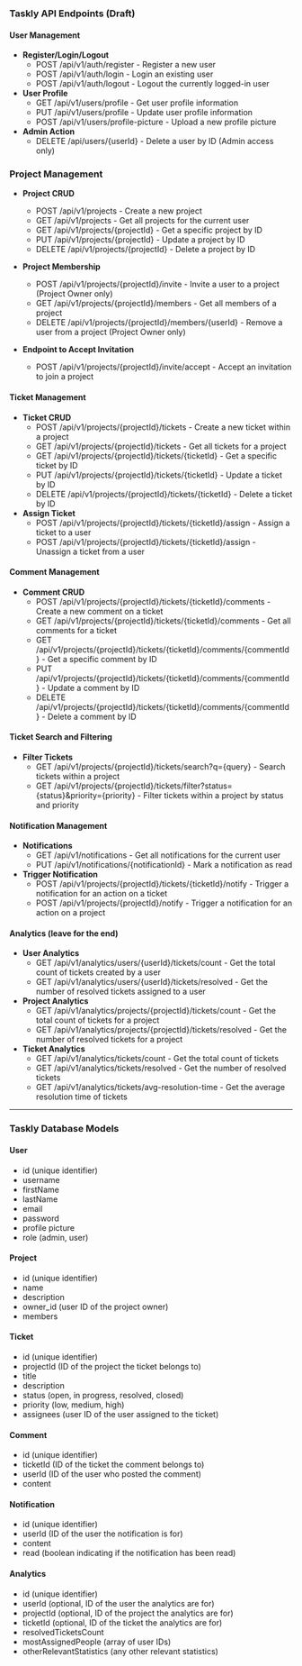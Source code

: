 ### Taskly API Endpoints (Draft)

#### User Management

- **Register/Login/Logout**
  - POST /api/v1/auth/register - Register a new user
  - POST /api/v1/auth/login - Login an existing user
  - POST /api/v1/auth/logout - Logout the currently logged-in user
- **User Profile**
  - GET /api/v1/users/profile - Get user profile information
  - PUT /api/v1/users/profile - Update user profile information
  - POST /api/v1/users/profile-picture - Upload a new profile picture
- **Admin Action**
  - DELETE /api/users/{userId} - Delete a user by ID (Admin access only)

### Project Management

- **Project CRUD**

  - POST /api/v1/projects - Create a new project
  - GET /api/v1/projects - Get all projects for the current user
  - GET /api/v1/projects/{projectId} - Get a specific project by ID
  - PUT /api/v1/projects/{projectId} - Update a project by ID
  - DELETE /api/v1/projects/{projectId} - Delete a project by ID

- **Project Membership**

  - POST /api/v1/projects/{projectId}/invite - Invite a user to a project (Project Owner only)
  - GET /api/v1/projects/{projectId}/members - Get all members of a project
  - DELETE /api/v1/projects/{projectId}/members/{userId} - Remove a user from a project (Project Owner only)

- **Endpoint to Accept Invitation**
  - POST /api/v1/projects/{projectId}/invite/accept - Accept an invitation to join a project

#### Ticket Management

- **Ticket CRUD**
  - POST /api/v1/projects/{projectId}/tickets - Create a new ticket within a project
  - GET /api/v1/projects/{projectId}/tickets - Get all tickets for a project
  - GET /api/v1/projects/{projectId}/tickets/{ticketId} - Get a specific ticket by ID
  - PUT /api/v1/projects/{projectId}/tickets/{ticketId} - Update a ticket by ID
  - DELETE /api/v1/projects/{projectId}/tickets/{ticketId} - Delete a ticket by ID
- **Assign Ticket**
  - POST /api/v1/projects/{projectId}/tickets/{ticketId}/assign - Assign a ticket to a user
  - POST /api/v1/projects/{projectId}/tickets/{ticketId}/assign - Unassign a ticket from a user

#### Comment Management

- **Comment CRUD**
  - POST /api/v1/projects/{projectId}/tickets/{ticketId}/comments - Create a new comment on a ticket
  - GET /api/v1/projects/{projectId}/tickets/{ticketId}/comments - Get all comments for a ticket
  - GET /api/v1/projects/{projectId}/tickets/{ticketId}/comments/{commentId} - Get a specific comment by ID
  - PUT /api/v1/projects/{projectId}/tickets/{ticketId}/comments/{commentId} - Update a comment by ID
  - DELETE /api/v1/projects/{projectId}/tickets/{ticketId}/comments/{commentId} - Delete a comment by ID

#### Ticket Search and Filtering

- **Filter Tickets**
  - GET /api/v1/projects/{projectId}/tickets/search?q={query} - Search tickets within a project
  - GET /api/v1/projects/{projectId}/tickets/filter?status={status}&priority={priority} - Filter tickets within a project by status and priority

#### Notification Management

- **Notifications**
  - GET /api/v1/notifications - Get all notifications for the current user
  - PUT /api/v1/notifications/{notificationId} - Mark a notification as read
- **Trigger Notification**
  - POST /api/v1/projects/{projectId}/tickets/{ticketId}/notify - Trigger a notification for an action on a ticket
  - POST /api/v1/projects/{projectId}/notify - Trigger a notification for an action on a project

#### Analytics (leave for the end)

- **User Analytics**
  - GET /api/v1/analytics/users/{userId}/tickets/count - Get the total count of tickets created by a user
  - GET /api/v1/analytics/users/{userId}/tickets/resolved - Get the number of resolved tickets assigned to a user
- **Project Analytics**
  - GET /api/v1/analytics/projects/{projectId}/tickets/count - Get the total count of tickets for a project
  - GET /api/v1/analytics/projects/{projectId}/tickets/resolved - Get the number of resolved tickets for a project
- **Ticket Analytics**
  - GET /api/v1/analytics/tickets/count - Get the total count of tickets
  - GET /api/v1/analytics/tickets/resolved - Get the number of resolved tickets
  - GET /api/v1/analytics/tickets/avg-resolution-time - Get the average resolution time of tickets

---

### Taskly Database Models

#### User

- id (unique identifier)
- username
- firstName
- lastName
- email
- password
- profile picture
- role (admin, user)


#### Project

- id (unique identifier)
- name
- description
- owner_id (user ID of the project owner)
- members

#### Ticket

- id (unique identifier)
- projectId (ID of the project the ticket belongs to)
- title
- description
- status (open, in progress, resolved, closed)
- priority (low, medium, high)
- assignees (user ID of the user assigned to the ticket)

#### Comment

- id (unique identifier)
- ticketId (ID of the ticket the comment belongs to)
- userId (ID of the user who posted the comment)
- content

#### Notification

- id (unique identifier)
- userId (ID of the user the notification is for)
- content
- read (boolean indicating if the notification has been read)

#### Analytics

- id (unique identifier)
- userId (optional, ID of the user the analytics are for)
- projectId (optional, ID of the project the analytics are for)
- ticketId (optional, ID of the ticket the analytics are for)
- resolvedTicketsCount
- mostAssignedPeople (array of user IDs)
- otherRelevantStatistics (any other relevant statistics)
